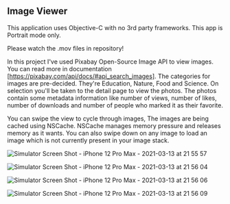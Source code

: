 ## Image Viewer

This application uses Objective-C with no 3rd party frameworks. This app is Portrait mode only.

Please watch the .mov files in repository!

In this project I've used Pixabay Open-Source Image API to view images. You can read more in documentation [https://pixabay.com/api/docs/#api_search_images]. The categories for images are pre-decided. They're Education, Nature, Food and Science. On selection you'll be taken to the detail page to view the photos. The photos contain some metadata information like number of views, number of likes, number of downloads and number of people who marked it as their favorite. 

You can swipe the view to cycle through images, The images are being cached using NSCache. NSCache manages memory pressure and releases memory as it wants. You can also swipe down on any image to load an image which is not currently present in your image stack. 

![Simulator Screen Shot - iPhone 12 Pro Max - 2021-03-13 at 21 55 57](https://user-images.githubusercontent.com/26094255/111058981-1bddd780-8447-11eb-96d0-21eee12e0966.png)

![Simulator Screen Shot - iPhone 12 Pro Max - 2021-03-13 at 21 56 04](https://user-images.githubusercontent.com/26094255/111058983-1e403180-8447-11eb-87da-692db64005de.png)

![Simulator Screen Shot - iPhone 12 Pro Max - 2021-03-13 at 21 56 06](https://user-images.githubusercontent.com/26094255/111058984-1ed8c800-8447-11eb-98b6-db1b65d52845.png)

![Simulator Screen Shot - iPhone 12 Pro Max - 2021-03-13 at 21 56 09](https://user-images.githubusercontent.com/26094255/111058986-1f715e80-8447-11eb-98b0-0eed8f7f2b72.png)
